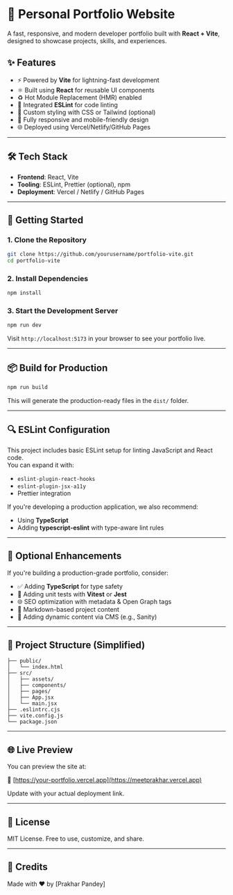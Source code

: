 # 🚀 Personal Portfolio Website

A fast, responsive, and modern developer portfolio built with **React + Vite**, designed to showcase projects, skills, and experiences.

## ✨ Features

- ⚡️ Powered by **Vite** for lightning-fast development
- ⚛️ Built using **React** for reusable UI components
- ♻️ Hot Module Replacement (HMR) enabled
- 🧹 Integrated **ESLint** for code linting
- 💅 Custom styling with CSS or Tailwind (optional)
- 📱 Fully responsive and mobile-friendly design
- 🌐 Deployed using Vercel/Netlify/GitHub Pages

---

## 🛠 Tech Stack

- **Frontend**: React, Vite
- **Tooling**: ESLint, Prettier (optional), npm
- **Deployment**: Vercel / Netlify / GitHub Pages

---

## 🚀 Getting Started

### 1. Clone the Repository

```bash
git clone https://github.com/yourusername/portfolio-vite.git
cd portfolio-vite
```

### 2. Install Dependencies

```bash
npm install
```

### 3. Start the Development Server

```bash
npm run dev
```

Visit `http://localhost:5173` in your browser to see your portfolio live.

---

## 📦 Build for Production

```bash
npm run build
```

This will generate the production-ready files in the `dist/` folder.

---

## 🔍 ESLint Configuration

This project includes basic ESLint setup for linting JavaScript and React code.  
You can expand it with:

- `eslint-plugin-react-hooks`
- `eslint-plugin-jsx-a11y`
- Prettier integration

If you're developing a production application, we also recommend:

- Using **TypeScript**
- Adding **typescript-eslint** with type-aware lint rules

---

## 🧠 Optional Enhancements

If you're building a production-grade portfolio, consider:

- ✅ Adding **TypeScript** for type safety
- 🧪 Adding unit tests with **Vitest** or **Jest**
- 🌐 SEO optimization with metadata & Open Graph tags
- 📄 Markdown-based project content
- 🧩 Adding dynamic content via CMS (e.g., Sanity)

---

## 📁 Project Structure (Simplified)

```
├── public/
│   └── index.html
├── src/
│   ├── assets/
│   ├── components/
│   ├── pages/
│   ├── App.jsx
│   └── main.jsx
├── .eslintrc.cjs
├── vite.config.js
└── package.json
```

---

## 🌐 Live Preview

You can preview the site at:

🔗 [https://your-portfolio.vercel.app](https://meetprakhar.vercel.app)

Update with your actual deployment link.

---

## 📄 License

MIT License. Free to use, customize, and share.

---

## 🙌 Credits

Made with ❤️ by [Prakhar Pandey]
